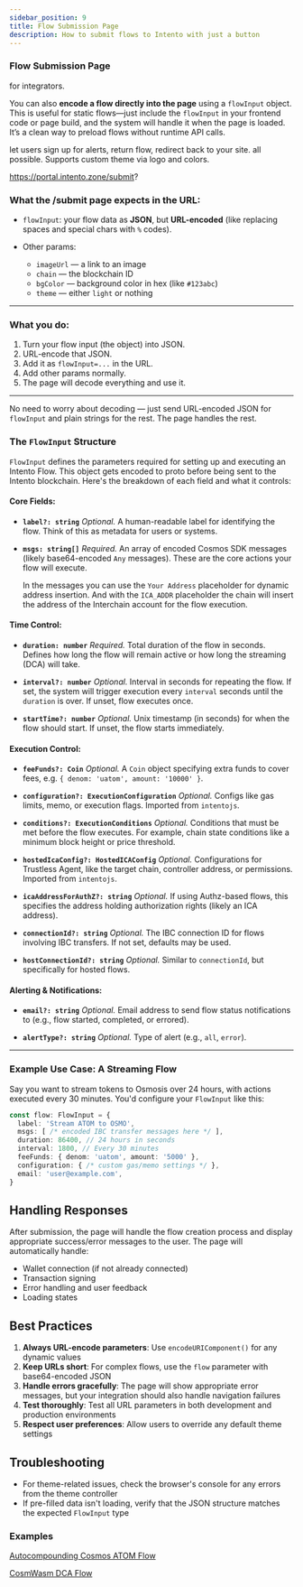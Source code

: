 ```yaml
---
sidebar_position: 9
title: Flow Submission Page
description: How to submit flows to Intento with just a button
---
```


### **Flow Submission Page**

for integrators. 

You can also **encode a flow directly into the page** using a `flowInput` object. This is useful for static flows—just include the `flowInput` in your frontend code or page build, and the system will handle it when the page is loaded. It’s a clean way to preload flows without runtime API calls.

let users sign up for alerts, return flow, redirect back to your site. all possible.
Supports custom theme via logo and colors.


https://portal.intento.zone/submit?


### What the /submit page expects in the URL:

* `flowInput`: your flow data as **JSON**, but **URL-encoded** (like replacing spaces and special chars with `%` codes).
* Other params:

  * `imageUrl` — a link to an image
  * `chain` — the blockchain ID
  * `bgColor` — background color in hex (like `#123abc`)
  * `theme` — either `light` or nothing

---

### What you do:

1. Turn your flow input (the object) into JSON.
2. URL-encode that JSON.
3. Add it as `flowInput=...` in the URL.
4. Add other params normally.
5. The page will decode everything and use it.

---

No need to worry about decoding — just send URL-encoded JSON for `flowInput` and plain strings for the rest. The page handles the rest.


### The `FlowInput` Structure

`FlowInput` defines the parameters required for setting up and executing an Intento Flow. This object gets encoded to proto before being sent to the Intento blockchain. Here's the breakdown of each field and what it controls:

#### Core Fields:

* **`label?: string`**
  *Optional.* A human-readable label for identifying the flow. Think of this as metadata for users or systems.

* **`msgs: string[]`**
  *Required.* An array of encoded Cosmos SDK messages (likely base64-encoded `Any` messages). These are the core actions your flow will execute.

  In the messages you can use the `Your Address` placeholder for dynamic address insertion. And with the `ICA_ADDR` placeholder the chain will insert the address of the Interchain account for the flow execution.

#### Time Control:

* **`duration: number`**
  *Required.* Total duration of the flow in seconds. Defines how long the flow will remain active or how long the streaming (DCA) will take.

* **`interval?: number`**
  *Optional.* Interval in seconds for repeating the flow. If set, the system will trigger execution every `interval` seconds until the `duration` is over. If unset, flow executes once.

* **`startTime?: number`**
  *Optional.* Unix timestamp (in seconds) for when the flow should start. If unset, the flow starts immediately.

#### Execution Control:

* **`feeFunds?: Coin`**
  *Optional.* A `Coin` object specifying extra funds to cover fees, e.g. `{ denom: 'uatom', amount: '10000' }`.

* **`configuration?: ExecutionConfiguration`**
  *Optional.* Configs like gas limits, memo, or execution flags. Imported from `intentojs`.

* **`conditions?: ExecutionConditions`**
  *Optional.* Conditions that must be met before the flow executes. For example, chain state conditions like a minimum block height or price threshold.

* **`hostedIcaConfig?: HostedICAConfig`**
  *Optional.* Configurations for Trustless Agent, like the target chain, controller address, or permissions. Imported from `intentojs`.

* **`icaAddressForAuthZ?: string`**
  *Optional.* If using Authz-based flows, this specifies the address holding authorization rights (likely an ICA address).

* **`connectionId?: string`**
  *Optional.* The IBC connection ID for flows involving IBC transfers. If not set, defaults may be used.

* **`hostConnectionId?: string`**
  *Optional.* Similar to `connectionId`, but specifically for hosted flows.

#### Alerting & Notifications:

* **`email?: string`**
  *Optional.* Email address to send flow status notifications to (e.g., flow started, completed, or errored).

* **`alertType?: string`**
  *Optional.* Type of alert (e.g., `all`, `error`).

---

### Example Use Case: A Streaming Flow

Say you want to stream tokens to Osmosis over 24 hours, with actions executed every 30 minutes. You'd configure your `FlowInput` like this:

```ts
const flow: FlowInput = {
  label: 'Stream ATOM to OSMO',
  msgs: [ /* encoded IBC transfer messages here */ ],
  duration: 86400, // 24 hours in seconds
  interval: 1800, // Every 30 minutes
  feeFunds: { denom: 'uatom', amount: '5000' },
  configuration: { /* custom gas/memo settings */ },
  email: 'user@example.com', 
}
```


## Handling Responses

After submission, the page will handle the flow creation process and display appropriate success/error messages to the user. The page will automatically handle:

- Wallet connection (if not already connected)
- Transaction signing
- Error handling and user feedback
- Loading states

## Best Practices

1. **Always URL-encode parameters**: Use `encodeURIComponent()` for any dynamic values
2. **Keep URLs short**: For complex flows, use the `flow` parameter with base64-encoded JSON
3. **Handle errors gracefully**: The page will show appropriate error messages, but your integration should also handle navigation failures
4. **Test thoroughly**: Test all URL parameters in both development and production environments
5. **Respect user preferences**: Allow users to override any default theme settings

## Troubleshooting
- For theme-related issues, check the browser's console for any errors from the theme controller
- If pre-filled data isn't loading, verify that the JSON structure matches the expected `FlowInput` type

### Examples

[Autocompounding Cosmos ATOM Flow](https://portal.intento.zone/submit?flowInput=%7B%22duration%22%3A0%2C%22msgs%22%3A%5B%22%7B%5Cn++%5C%22typeUrl%5C%22%3A+%5C%22%2Fcosmos.authz.v1beta1.MsgExec%5C%22%2C%5Cn++%5C%22value%5C%22%3A+%7B%5Cn++++%5C%22grantee%5C%22%3A+%5C%22Your+Address%5C%22%2C%5Cn++++%5C%22msgs%5C%22%3A+%5B%5Cn++++++%7B%5Cn++++++++%5C%22typeUrl%5C%22%3A+%5C%22%2Fcosmos.distribution.v1beta1.MsgWithdrawDelegatorReward%5C%22%2C%5Cn++++++++%5C%22value%5C%22%3A+%7B%5Cn++++++++++%5C%22delegatorAddress%5C%22%3A+%5C%22cosmos1u7zn9sxz8s63ww8xwg8cl7xlmwkedq7a63wke7%5C%22%2C%5Cn++++++++++%5C%22validatorAddress%5C%22%3A+%5C%22cosmosvaloper19ge9c23yuj3n520xemczvkgfunsrlqfpk2add3%5C%22%5Cn++++++++%7D%5Cn++++++%7D%5Cn++++%5D%5Cn++%7D%5Cn%7D%22%2C%22%7B%5Cn++%5C%22typeUrl%5C%22%3A+%5C%22%2Fcosmos.authz.v1beta1.MsgExec%5C%22%2C%5Cn++%5C%22value%5C%22%3A+%7B%5Cn++++%5C%22grantee%5C%22%3A+%5C%22Your+Address%5C%22%2C%5Cn++++%5C%22msgs%5C%22%3A+%5B%5Cn++++++%7B%5Cn++++++++%5C%22typeUrl%5C%22%3A+%5C%22%2Fcosmos.staking.v1beta1.MsgDelegate%5C%22%2C%5Cn++++++++%5C%22value%5C%22%3A+%7B%5Cn++++++++++%5C%22delegatorAddress%5C%22%3A+%5C%22cosmos1u7zn9sxz8s63ww8xwg8cl7xlmwkedq7a63wke7%5C%22%2C%5Cn++++++++++%5C%22validatorAddress%5C%22%3A+%5C%22cosmosvaloper19ge9c23yuj3n520xemczvkgfunsrlqfpk2add3%5C%22%2C%5Cn++++++++++%5C%22amount%5C%22%3A+%7B%5Cn++++++++++++%5C%22denom%5C%22%3A+%5C%22uatom%5C%22%2C%5Cn++++++++++++%5C%22amount%5C%22%3A+%5C%2210%5C%22%5Cn++++++++++%7D%5Cn++++++++%7D%5Cn++++++%7D%5Cn++++%5D%5Cn++%7D%5Cn%7D%22%5D%2C%22conditions%22%3A%7B%22feedbackLoops%22%3A%5B%7B%22flowId%22%3A%220%22%2C%22responseIndex%22%3A0%2C%22responseKey%22%3A%22Amount.%5B0%5D%22%2C%22msgsIndex%22%3A1%2C%22msgKey%22%3A%22Amount%22%2C%22valueType%22%3A%22sdk.Coin%22%7D%5D%2C%22comparisons%22%3A%5B%7B%22flowId%22%3A%220%22%2C%22responseIndex%22%3A0%2C%22responseKey%22%3A%22Amount.%5B0%5D%22%2C%22valueType%22%3A%22sdk.Coin%22%2C%22operator%22%3A4%2C%22operand%22%3A%221uatom%22%7D%5D%2C%22stopOnSuccessOf%22%3A%5B%5D%2C%22stopOnFailureOf%22%3A%5B%5D%2C%22skipOnFailureOf%22%3A%5B%5D%2C%22skipOnSuccessOf%22%3A%5B%5D%2C%22useAndForComparisons%22%3Afalse%7D%2C%22configuration%22%3A%7B%22saveResponses%22%3Atrue%2C%22updatingDisabled%22%3Afalse%2C%22stopOnSuccess%22%3Afalse%2C%22stopOnFailure%22%3Afalse%2C%22stopOnTimeout%22%3Afalse%2C%22fallbackToOwnerBalance%22%3Atrue%7D%2C%22connectionId%22%3A%22connection-0%22%2C%22hostedIcaConfig%22%3A%7B%22agentAddress%22%3A%22into1gzakqp6uammdhhpdgcsjjqzyzayelfzn38v3q7sfgf5uacc6ltvqswckct%22%2C%22feeCoinLimit%22%3A%7B%22denom%22%3A%22uinto%22%2C%22amount%22%3A%2220%22%7D%7D%2C%22label%22%3A%22Conditional+Autocompound%22%7D&chain=GAIA&bgColor=#315faa)

[CosmWasm DCA Flow](https://portal.intento.zone/submit?flowInput=%7B%20%20%20%22msgs%22:%5B%20%20%20%20%20%22%7B%5Cn%20%20%5C%22typeUrl%5C%22:%20%5C%22/cosmos.authz.v1beta1.MsgExec%5C%22,%5Cn%20%20%5C%22value%5C%22:%20%7B%5Cn%20%20%20%20%5C%22grantee%5C%22:%20%5C%22ICA_ADDR%5C%22,%5Cn%20%20%20%20%5C%22msgs%5C%22:%20%5B%5Cn%20%20%20%20%20%20%7B%5Cn%20%20%20%20%20%20%20%20%5C%22typeUrl%5C%22:%20%5C%22/cosmwasm.wasm.v1.MsgExecuteContract%5C%22,%5Cn%20%20%20%20%20%20%20%20%5C%22value%5C%22:%20%7B%5Cn%20%20%20%20%20%20%20%20%20%20%5C%22sender%5C%22:%20%5C%22Your%20Address%5C%22,%5Cn%20%20%20%20%20%20%20%20%20%20%5C%22contract%5C%22:%20%5C%22osmo10wn49z4ncskjnmf8mq95uyfkj9kkveqx9jvxylccjs2w5lw4k6gsy4cj9l%5C%22,%5Cn%20%20%20%20%20%20%20%20%20%20%5C%22msg%5C%22:%20%7B%5Cn%20%20%20%20%20%20%20%20%20%20%20%20%5C%22subscribe%5C%22:%20%7B%5Cn%20%20%20%20%20%20%20%20%20%20%20%20%20%20%5C%22stream_id%5C%22:%2046%5Cn%20%20%20%20%20%20%20%20%20%20%20%20%7D%5Cn%20%20%20%20%20%20%20%20%20%20%7D,%5Cn%20%20%20%20%20%20%20%20%20%20%5C%22funds%5C%22:%20%5B%5Cn%20%20%20%20%20%20%20%20%20%20%20%20%7B%5Cn%20%20%20%20%20%20%20%20%20%20%20%20%20%20%5C%22denom%5C%22:%20%5C%22factory/osmo1nz7qdp7eg30sr959wvrwn9j9370h4xt6ttm0h3/ussosmo%5C%22,%5Cn%20%20%20%20%20%20%20%20%20%20%20%20%20%20%5C%22amount%5C%22:%20%5C%22100%5C%22%5Cn%20%20%20%20%20%20%20%20%20%20%20%20%7D%5Cn%20%20%20%20%20%20%20%20%20%20%5D%5Cn%20%20%20%20%20%20%20%20%7D%5Cn%20%20%20%20%20%20%7D%5Cn%20%20%20%20%5D%5Cn%20%20%7D%5Cn%7D%22%20%20%20%5D,%20%20%20%22conditions%22:%20%7B%20%20%20%20%20%22feedbackLoops%22:%20%5B%5D,%20%20%20%20%20%22comparisons%22:%20%5B%5D,%20%20%20%20%20%22stopOnSuccessOf%22:%20%5B%5D,%20%20%20%20%20%22stopOnFailureOf%22:%20%5B%5D,%20%20%20%20%20%22skipOnFailureOf%22:%20%5B%5D,%20%20%20%20%20%22skipOnSuccessOf%22:%20%5B%5D,%20%20%20%20%20%22useAndForComparisons%22:%20false%20%20%20%7D,%20%20%20%22configuration%22:%20%7B%20%20%20%20%20%22saveResponses%22:%20false,%20%20%20%20%20%22updatingDisabled%22:%20false,%20%20%20%20%20%22stopOnSuccess%22:%20false,%20%20%20%20%20%22stopOnFailure%22:%20false,%20%20%20%20%20%22stopOnTimeout%22:%20false,%20%20%20%20%20%22fallbackToOwnerBalance%22:%20true%20%20%20%7D,%20%20%20%22connectionId%22:%20%22connection-2%22,%20%20%20%22hostedIcaConfig%22:%20%7B%20%20%20%20%20%22agentAddress%22:%20%22into1p9ccttjgzh5wlewm5s55qk73j9ccjt27x00tada89sfq5t9v69rsex0977%22,%20%20%20%20%20%22feeCoinLimit%22:%20%7B%20%20%20%20%20%20%20%22denom%22:%20%22uinto%22,%20%20%20%20%20%20%20%22amount%22:%20%2250%22%20%20%20%20%20%7D%20%20%20%7D,%20%20%20%22label%22:%20%22Subscribe%20via%20hosted%20ICA%20%F0%9F%8E%AF%22%20%7D&chain=osmo-test-5&bgColor=#140739)